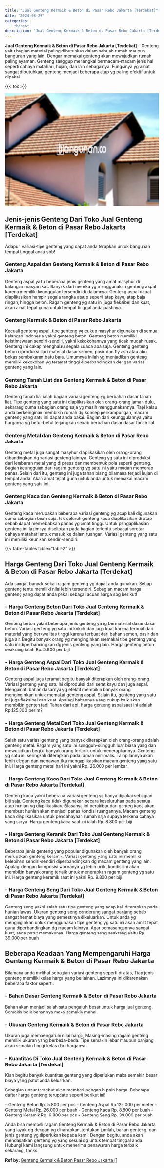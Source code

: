 ```yaml
---
title: "Jual Genteng Kermaik & Beton di Pasar Rebo Jakarta [Terdekat]"
date: "2024-08-29"
categories: 
  - "harga"
description: "Jual Genteng Kermaik & Beton di Pasar Rebo Jakarta [Terdekat]. Anda bisa membeli ragam Genteng Kermaik & Beton di Pasar Rebo Jakarta yang layak dg dengan yg..."
---
```


**Jual Genteng Kermaik & Beton di Pasar Rebo Jakarta \[Terdekat\]** – Genteng yaitu bagian material paling dibutuhkan dalam sebuah rumah maupun bangunan yang lain. Dengan memakai genteng akan mewujudkan rumah paling nyaman. Genteng sanggup menangkal bermacam-macam jenis hal seperti cahaya matahari, hujan, dan lain sebagainya. Fungsinya yg amat sangat dibutuhkan, genteng menjadi beberapa atap yg paling efektif untuk dipakai.

{{< toc >}}

![Jual Genteng Kermaik & Beton di Pasar Rebo Jakarta [Terdekat]](/images/genteng-minimalis-murah30.png)

## Jenis-jenis Genteng Dari Toko Jual Genteng Kermaik & Beton di Pasar Rebo Jakarta \[Terdekat\]

Adapun variasi-tipe genteng yang dapat anda terapkan untuk bangunan tempat tinggal anda sbb!

### Genteng Aspal dan Genteng Kermaik & Beton di Pasar Rebo Jakarta

Genteng aspal yaitu beberapa jenis genteng yang amat masyhur di kalangan masyarakat. Banyak dari mereka yg menggunakan genteng aspal karena memiliki keunggulan tersendiri di dalamnya. Genteng aspal dapat diaplikasikan hampir segala rangka ataup seperti atap kayu, atap baja ringan, hingga beton. Ragam genteng yg satu ini juga fleksibel dan kuat, akan amat tepat guna untuk tempat tinggal anda pastinya.

### Genteng Kermaik & Beton di Pasar Rebo Jakarta

Kecuali genteng aspal, tipe genteng yg cukup masyhur digunakan di semua kalangan Indonesia yakni genteng beton. Genteng beton memiliki keistimewaan sendiri-sendiri, yakni kekokohannya yang tidak mudah rusak. Genteng ini cakap menghalau segala cuaca apa saja. Genteng genteng beton diproduksi dari material dasar semen, pasir dan fly ash atau abu bekas pembakaran batu bara. Umumnya inilah yg menjadikan genteng memiliki kekokohan yg teramat tinggi diperbandingkan dengan variasi genteng yang lain.

### Genteng Tanah Liat dan Genteng Kermaik & Beton di Pasar Rebo Jakarta

Genteng tanah liat ialah bagian variasi genteng yg berbahan dasar tanah liat. Tipe genteng yang satu ini diaplikasikan oleh orang-orang jaman dulu, sekarang cuma sebagian orang saja yg masih menggunakannya. Tapi kalau anda berkeinginan membikin rumah dg konsep perkampungan, macam genteng yang satu ini dapat anda pakai. Bagian dari keunggulannya yaitu harganya yg betul-betul terjangkau sebab berbahan dasar dasar tanah liat.

### Genteng Metal dan Genteng Kermaik & Beton di Pasar Rebo Jakarta

Genteng metal juga sangat masyhur diaplikasikan oleh orang-orang dibandingkan dg variasi genteng lainnya. Genteng yg satu ini diproduksi dari lembaran metal yang di press dan membentuk pola seperti genteng. Bagian keunggulan dari ragam genteng yg satu ini yaitu mudah menyerap panas. Selain dari itu, genteng ini juga tahan bising bilamana terjadi hujan di tempat anda. Akan amat tepat guna untuk anda untuk memakai macam genteng yang satu ini.

### Genteng Kaca dan Genteng Kermaik & Beton di Pasar Rebo Jakarta

Genteng kaca merupakan beberapa variasi genteng yg acap kali digunakan cuma sebagian buah saja. tdk seluruh genteng kaca diaplikasikan di atap sebab dapat menyebabkan panas yg amat tinggi. Untuk pengaplikasian genteng ini lazimnya diselipkan pada bagian tertentu sebagai sorotan cahaya matahari untuk masuk ke dalam ruangan. Variasi genteng yang satu ini memiliki keunikan sendiri-sendiri.

{{< table-tables table="table2" >}}

## Harga Genteng Dari Toko Jual Genteng Kermaik & Beton di Pasar Rebo Jakarta \[Terdekat\]

Ada sangat banyak sekali ragam genteng yg dapat anda gunakan. Setiap genteng tentu memiliki nilai lebih tersendiri. Sebagian macam harga genteng yang dapat anda pakai sebagai acuan harga sbg berikut!

### \- Harga Genteng Beton Dari Toko Jual Genteng Kermaik & Beton di Pasar Rebo Jakarta \[Terdekat\]

Genteng beton yakni beberapa jenis genteng yang bermaterial dasar dasar beton. Variasi genteng yg satu ini kokoh dan juga kuat karena terbuat dari material yang berkwalitas tinggi karena terbuat dari bahan semen, pasir dan juga air. Begitu banyak orang yg menginginkan memakai tipe genteng yang satu ini diperbandingkan dg jenis genteng yang lain. Harga genteng beton seakrang ialah Rp. 5.800 per biji

### \- Harga Genteng Aspal Dari Toko Jual Genteng Kermaik & Beton di Pasar Rebo Jakarta \[Terdekat\]

Genteng aspal juga teramat begitu banyak diterapkan oleh orang-orang. Variasi genteng yang satu ini diproduksi dari serat kayu dan juga aspal. Mengamati bahan dasarnya yg efektif membikin banyak orang menginginkan untuk memakai genteng aspal. Selain itu, genteng yang satu ini juga fleksibel dan kuat. Apalagi bahannya yang cukup baik akan membikin genten tadi Tahan dari api. Harga genteng aspal saat ini adalah Rp.125.000 per m2

### \- Harga Genteng Metal Dari Toko Jual Genteng Kermaik & Beton di Pasar Rebo Jakarta \[Terdekat\]

Salah satu variasi genteng yang banyak diterapkan oleh orang-orang adalah genteng metal. Ragam yang satu ini sungguh-sungguh luar biasa yang dan mewujudkan begitu banyak orang tertarik untuk menerapkannya. Genteng yg satu ini seringkali diterapkan pada rumah minimalis. Tampilannya akan lebih elegan dan menawan jika mengaplikasikan macam genteng yang satu ini. Harga genteng metal hari ini yakni Rp. 26.000 per lembar

### \- Harga Genteng Kaca Dari Toko Jual Genteng Kermaik & Beton di Pasar Rebo Jakarta \[Terdekat\]

Genteng kaca yakni beberapa variasi genteng yg hanya dipakai sebagian biji saja. Genteng kaca tidak digunakan secara keseluruhan pada semua atap hunian yg diaplikasikan. Biasanya ini berakibat dari genteg kaca akan membuat hunian akan menjadi panas kondisi ruangannya. Macam genteng kaca diaplikasikan untuk pencahayaan rumah saja supaya terkena cahaya sang surya. Harga genteng kaca saat ini ialah Rp. 8.800 per biji

### \- Harga Genteng Keramik Dari Toko Jual Genteng Kermaik & Beton di Pasar Rebo Jakarta \[Terdekat\]

Beberapa jenis genteng yang populer digunakan oleh banyak orang merupakan genteng keramik. Variasi genteng yang satu ini memiliki kelebihan sendiri-sendiri diperbandingkan dg macam genteng yang lain. Apalagi dengan komposisi warnanya yg lebih unik, kondisi ini akan membikin banyak orang tertaik untuk menerapkan ragam genteng yg satu ini. Harga genteng keramik saat ini yakni Rp. 9.800 per biji

### \- Harga Genteng Seng Dari Toko Jual Genteng Kermaik & Beton di Pasar Rebo Jakarta \[Terdekat\]

Genteng seng yakni salah satu tipe genteng yang acap kali diterapkan pada hunian lawas. Ukuran genteng seng cenderung sangat panjang sebab sangat hemat biaya yang semestinya dikeluarkan. Untuk anda yg menginginkan untuk menggunakan tipe genteng yg satu ini akan amat tepat guna diperbandingkan dg macam lainnya. Agar pemasangannya sangat kuat, anda patut memakunya. Harga genteng seng seakrang yaitu Rp. 39.000 per buah

## Beberapa Keadaan Yang Mempengaruhi Harga Genteng Kermaik & Beton di Pasar Rebo Jakarta

Bilamana anda melihat sebagian variasi genteng seperti di atas, Tiap jenis genteng memiliki kelas harga yang berlainan. Lazimnya ini dikarenakan beberapa faktor seperti:

### \- Bahan Dasar Genteng Kermaik & Beton di Pasar Rebo Jakarta

Bahan akan menjadi salah satu pengaruh besar untuk harga jual genteng. Semakin baik bahannya maka semakin mahal.

### \- Ukuran Genteng Kermaik & Beton di Pasar Rebo Jakarta

Ukuran juga mempengaruhi nilai harga, Masing-masing ragam genteng memiliki ukuran yang berbeda-beda. Tipe semakin lebar maupun panjang akan semakin tinggi kelas dari harganya.

### \- Kuantitas Di Toko Jual Genteng Kermaik & Beton di Pasar Rebo Jakarta \[Terdekat\]

Kian begitu banyak kuantitas genteng yang diperlukan maka semakin besar biaya yang patut anda keluarkan.

Sebagian unsur tersebut akan memberi pengaruh poin harga. Beberapa daftar harga genteng terupdate seperti berikut ini!

\- Genteng Beton Rp. 5.800 per pcs - Genteng Aspal Rp.125.000 per meter - Genteng Metal Rp. 26.000 per buah - Genteng Kaca Rp. 8.800 per buah - Genteng Keramik Rp. 9.800 per pcs - Genteng Seng Rp. 39.000 per buah

Anda bisa membeli ragam Genteng Kermaik & Beton di Pasar Rebo Jakarta yang layak dg dengan yg diharapkan, tentukan jumlah, bahan genteng, dan jenis genteng yg diperlukan kepada kami. Dengan begitu, anda akan mendapatkan genteng yg yang sesuai dg untuk tempat tinggal anda. Hubungi kami langsung untuk menerima penawaran harga terbaik sekarang, tanks.

**Ref by:**  [Genteng Kermaik & Beton  Pasar Rebo Jakarta []](https://id.wikipedia.org/wiki/Genteng)
